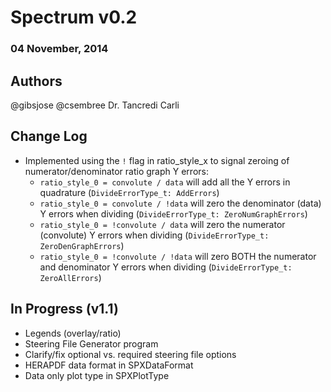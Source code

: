 # Spectrum v0.2
### 04 November, 2014

## Authors
@gibsjose @csembree Dr. Tancredi Carli

## Change Log
* Implemented using the `!` flag in ratio_style_x to signal zeroing of numerator/denominator ratio graph Y errors:
    * `ratio_style_0 = convolute / data` will add all the Y errors in quadrature (`DivideErrorType_t: AddErrors`)
    * `ratio_style_0 = convolute / !data` will zero the denominator (data) Y errors when dividing (`DivideErrorType_t: ZeroNumGraphErrors`)
    * `ratio_style_0 = !convolute / data` will zero the numerator (convolute) Y errors when dividing (`DivideErrorType_t: ZeroDenGraphErrors`)
    * `ratio_style_0 = !convolute / !data` will zero BOTH the numerator and denominator Y errors when dividing (`DivideErrorType_t: ZeroAllErrors`)

## In Progress (v1.1)
* Legends (overlay/ratio)
* Steering File Generator program
* Clarify/fix optional vs. required steering file options
* HERAPDF data format in SPXDataFormat
* Data only plot type in SPXPlotType

